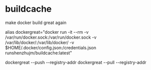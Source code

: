 # buildcache
make docker build great again

alias dockergreat="docker run -it --rm -v /var/run/docker.sock:/var/run/docker.sock -v /var/lib/docker/:/var/lib/docker/ -v $HOME/.docker/config.json:/credentials.json runshenzhujm/buildcache:latest"

dockergreat --push <reponame> --registry-addr <registry>
dockergreat --pull <reponame> --registry-addr <registry>
